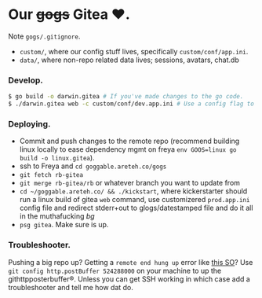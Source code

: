 # Our ~~gogs~~ Gitea :heart:.

Note `gogs/.gitignore`.
- `custom/`, where our config stuff lives, specifically `custom/conf/app.ini`.
- `data/`, where non-repo related data lives; sessions, avatars, chat.db

### Develop.

```bash
$ go build -o darwin.gitea # If you've made changes to the go code.
$ ./darwin.gitea web -c custom/conf/dev.app.ini # Use a config flag to flag the custom app.ini.
```

### Deploying.

- Commit and push changes to the remote repo (recommend building linux locally to ease dependency mgmt on freya `env GOOS=linux go build -o linux.gitea`).
- ssh to Freya and `cd goggable.areteh.co/gogs`
- `git fetch rb-gitea`
- `git merge rb-gitea/rb` or whatever branch you want to update from
- `cd ~/goggable.areteh.co/ && ./kickstart`, where kickerstarter should run a linux build of gitea `web` command, use customizered `prod.app.ini` config file and redirect stderr+out to glogs/datestamped file and do it all in the muthafucking _bg_
- `psg gitea`. Make sure is up.

### Troubleshooter.
Pushing a big repo up? Getting a `remote end hung up` error like [this SO](http://stackoverflow.com/questions/15240815/git-fatal-the-remote-end-hung-up-unexpectedly/24851822)? Use `git config http.postBuffer 524288000` on your machine to up the githttpposterbuffer®. Unless you can get SSH working in which case add a troubleshooter and tell me how dat do.
